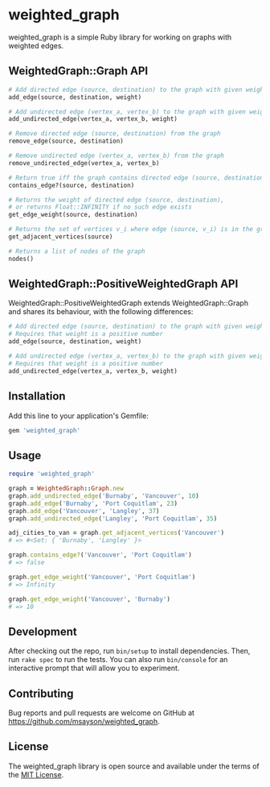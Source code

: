 # weighted_graph

weighted_graph is a simple Ruby library for working on graphs with weighted edges.

## WeightedGraph::Graph API

```ruby
# Add directed edge (source, destination) to the graph with given weight
add_edge(source, destination, weight)

# Add undirected edge (vertex_a, vertex_b) to the graph with given weight
add_undirected_edge(vertex_a, vertex_b, weight)

# Remove directed edge (source, destination) from the graph
remove_edge(source, destination)

# Remove undirected edge (vertex_a, vertex_b) from the graph
remove_undirected_edge(vertex_a, vertex_b)

# Return true iff the graph contains directed edge (source, destination)
contains_edge?(source, destination)

# Returns the weight of directed edge (source, destination),
# or returns Float::INFINITY if no such edge exists
get_edge_weight(source, destination)

# Returns the set of vertices v_i where edge (source, v_i) is in the graph
get_adjacent_vertices(source)

# Returns a list of nodes of the graph
nodes()
```

## WeightedGraph::PositiveWeightedGraph API

WeightedGraph::PositiveWeightedGraph extends WeightedGraph::Graph and shares its behaviour, with the following differences:

```ruby
# Add directed edge (source, destination) to the graph with given weight
# Requires that weight is a positive number
add_edge(source, destination, weight)

# Add undirected edge (vertex_a, vertex_b) to the graph with given weight
# Requires that weight is a positive number
add_undirected_edge(vertex_a, vertex_b, weight)
```

## Installation

Add this line to your application's Gemfile:

```ruby
gem 'weighted_graph'
```

## Usage

```ruby
require 'weighted_graph'

graph = WeightedGraph::Graph.new
graph.add_undirected_edge('Burnaby', 'Vancouver', 10)
graph.add_edge('Burnaby', 'Port Coquitlam', 23)
graph.add_edge('Vancouver', 'Langley', 37)
graph.add_undirected_edge('Langley', 'Port Coquitlam', 35)

adj_cities_to_van = graph.get_adjacent_vertices('Vancouver')
# => #<Set: { 'Burnaby', 'Langley' }>

graph.contains_edge?('Vancouver', 'Port Coquitlam')
# => false

graph.get_edge_weight('Vancouver', 'Port Coquitlam')
# => Infinity

graph.get_edge_weight('Vancouver', 'Burnaby')
# => 10
```

## Development

After checking out the repo, run `bin/setup` to install dependencies. Then, run `rake spec` to run the tests. You can also run `bin/console` for an interactive prompt that will allow you to experiment.

## Contributing

Bug reports and pull requests are welcome on GitHub at https://github.com/msayson/weighted_graph.

## License

The weighted_graph library is open source and available under the terms of the [MIT License](http://opensource.org/licenses/MIT).
